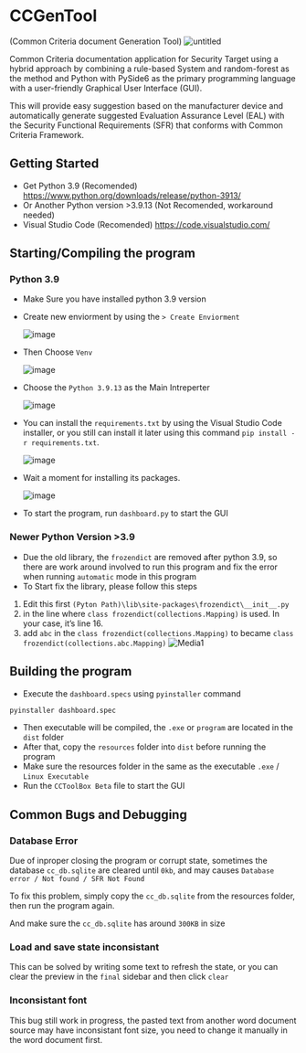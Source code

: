 # CCGenTool
(Common Criteria document Generation Tool)
![untitled](https://github.com/chienchanhsu/CCTool/assets/107752934/e6a8464c-5cec-445b-bff1-889ddbd6f059)

Common Criteria documentation application for Security Target using a hybrid approach by combining a rule-based System and random-forest as the method and Python with PySide6 as the primary programming language with a user-friendly Graphical User Interface (GUI).

This will provide easy suggestion based on the manufacturer device and automatically generate suggested Evaluation Assurance Level (EAL) with the Security Functional Requirements (SFR) that conforms with Common Criteria Framework.

## Getting Started
- Get Python 3.9 (Recomended) https://www.python.org/downloads/release/python-3913/
- Or Another Python version >3.9.13 (Not Recomended, workaround needed)
- Visual Studio Code (Recomended) https://code.visualstudio.com/

## Starting/Compiling the program

### Python 3.9
- Make Sure you have installed python 3.9 version
- Create new enviorment by using the `> Create Enviorment`


  ![image](https://github.com/chienchanhsu/CCTool/assets/107752934/2add9cb8-53ea-40c3-8b45-8f20a4c7a5a0)

  
- Then Choose `Venv`


  ![image](https://github.com/chienchanhsu/CCTool/assets/107752934/aba96fd8-dab3-4e6e-bd91-aaf03d1104c2)

  
- Choose the `Python 3.9.13` as the Main Intreperter


  ![image](https://github.com/chienchanhsu/CCTool/assets/107752934/0fb17680-001f-40e7-9d4f-d8469741d14b)

  
- You can install the `requirements.txt` by using the Visual Studio Code installer, or you still can install it later using this command  `pip install -r requirements.txt`.


  ![image](https://github.com/chienchanhsu/CCTool/assets/107752934/f88b81f7-f380-47a8-9bcf-9c57ab81dd40)


- Wait a moment for installing its packages.

  ![image](https://github.com/chienchanhsu/CCTool/assets/107752934/2293da6d-78ed-4414-bb60-5c47f70615be)


- To start the program, run `dashboard.py` to start the GUI

### Newer Python Version >3.9
- Due the old library, the `frozendict` are removed after python 3.9, so there are work around involved to run this program and fix the error when running `automatic` mode in this program
- To Start fix the library, please follow this steps
1. Edit this first `(Pyton Path)\lib\site-packages\frozendict\__init__.py`
2. in the line where `class frozendict(collections.Mapping)` is used. In your case, it’s line 16.
3. add `abc` in the `class frozendict(collections.Mapping)` to became  `class frozendict(collections.abc.Mapping)`
![Media1](https://github.com/chienchanhsu/CCTool/assets/107752934/138ebe40-e1ba-4050-bfbd-55f1d5ecbbf6)

## Building the program
- Execute the `dashboard.specs` using `pyinstaller` command
```bash
pyinstaller dashboard.spec
```
- Then executable will be compiled, the `.exe` or `program` are located in the `dist` folder
- After that, copy the `resources` folder into `dist` before running the program
- Make sure the resources folder in the same as the executable `.exe` / `Linux Executable`
- Run the `CCToolBox Beta` file to start the GUI

## Common Bugs and Debugging

### Database Error
Due of inproper closing the program or corrupt state, sometimes the database `cc_db.sqlite` are cleared until `0kb`, and may causes `Database error / Not found / SFR Not Found`

To fix this problem, simply copy the `cc_db.sqlite` from the resources folder, then run the program again.

And make sure the `cc_db.sqlite` has around `300KB` in size


### Load and save state inconsistant
This can be solved by writing some text to refresh the state, or you can clear the preview in the `final` sidebar and then click `clear`

### Inconsistant font
This bug still work in progress, the pasted text from another word document source may have inconsistant font size, you need to change it manually in the word document first.
